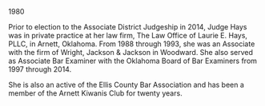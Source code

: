 ﻿---
fname: 'Laurie'
lname: 'Hays'
id: 1110
published: false
layout: judge-bio
---
1980

Prior to election to the Associate District Judgeship in 2014, Judge
Hays was in private practice at her law firm, The Law Office of Laurie
E. Hays, PLLC, in Arnett, Oklahoma. From 1988 through 1993, she was an
Associate with the firm of Wright, Jackson & Jackson in Woodward. She
also served as Associate Bar Examiner with the Oklahoma Board of Bar
Examiners from 1997 through 2014.

She is also an active of the Ellis County Bar Association and has been a
member of the Arnett Kiwanis Club for twenty years.
